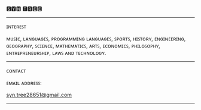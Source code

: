 🆂🆈🅽 🆃🆁🅴🅴

____________________________________________________________________

ɪɴᴛᴇʀᴇꜱᴛ

ᴍᴜꜱɪᴄ, ʟᴀɴɢᴜᴀɢᴇꜱ, ᴘʀᴏɢʀᴀᴍᴍɪɴɢ ʟᴀɴɢᴜᴀɢᴇꜱ, ꜱᴘᴏʀᴛꜱ, ʜɪꜱᴛᴏʀʏ, ᴇɴɢɪɴᴇᴇʀɪɴɢ, ɢᴇᴏɢʀᴀᴘʜʏ, ꜱᴄɪᴇɴᴄᴇ, ᴍᴀᴛʜᴇᴍᴀᴛɪᴄꜱ, ᴀʀᴛꜱ, ᴇᴄᴏɴᴏᴍɪᴄꜱ, ᴘʜɪʟᴏꜱᴏᴘʜʏ, ᴇɴᴛʀᴇᴘʀᴇɴᴇᴜʀꜱʜɪᴘ, ʟᴀᴡꜱ ᴀɴᴅ ᴛᴇᴄʜɴᴏʟᴏɢʏ.
____________________________________________________________________

ᴄᴏɴᴛᴀᴄᴛ

ᴇᴍᴀɪʟ ᴀᴅᴅʀᴇꜱꜱ:

syn.tree28651@gmail.com

____________________________________________________________________

